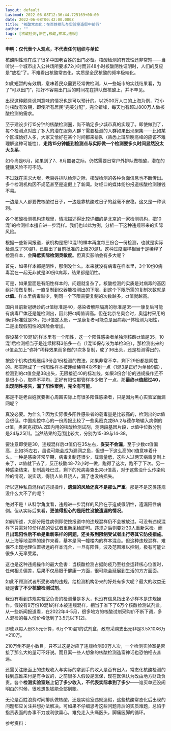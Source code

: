 ```yaml
---
layout: default
Lastmod: 2022-06-08T12:36:44.725169+00:00
date: 2022-06-08T00:42:00.000Z
title: "核酸常态化：在百姓排队与实验室造假中前行"
author: ""
tags: [核酸检测,阳性,核酸,样本,违规]
---
```


**申明：仅代表个人观点，不代表任何组织与单位**

核酸阴性现在成了很多中国老百姓的出门必备。核酸检测的有效性还非常短——当听说一个城市出入公共场所要求72小时而非48小时核酸阴性证明时，人们的反应是“放松”了。不难看出核酸常态化，实质是全民核酸的频率极端化。

如此短暂的有效期，意味着民众需要经常做检测，从一些城市的实践结果看，为了“可以出门”，把好不容易出门后的时间花在排队做核酸上，并不罕见。

出现这种颇具讽刺意味的情况也是可以预计的。以2500万人口的上海为例，72小时核酸有效期，即使所有居民“完美分配”，完全错峰，每天也有超过800万人做核酸检测的需求。

至于建设步行15分钟的核酸检测圈，尚不确定多少城市真的实现了。即使做到了，每个检测点对应了多大的潜在服务人群？需要检测的人群如果出现聚集——比如某个区域恰好人多，大家又恰好在某个时间都来排队（熟悉上班早晚高峰的应该不难理解这种可能性），**走路15分钟能到检测点与实际做一个检测要多久时间显然没太大关系**。

如今尚是6月，如果到了7、8月酷暑之际，仍然需要日常户外排队做核酸，潜在的健康风险不可不防。

不过就在需求大增，老百姓排队检测之际，核酸检测的各种负面信息也不断传出。多个检测机构因不规范甚至是造假上了新闻。财经口的媒体纷纷报道核酸检测赚钱不易。

一边是人人都要做核酸过日子，一边是靠核酸过日子的丝毫不安稳。这又是一种讽刺。

各个核酸检测机构违规里，情况描述得比较详细的是北京的一家检测机构，把10混1的检测样本擅自进一步混样。我们也以此为例，分析一下这种违规带来的实际风险。

根据一些新闻报道，该机构是把10混1的样本再度每三份合一份检测，也就是实际检测成了30混1，已超出了目前批准的上限20混1。这种过度混样相当于是稀释了检测样本，会**降低实际检测灵敏度**。但真实影响会有多大呢？

首先，如果样本都是阴性，那倒没什么。本来就没有病毒在样本里，3个10份0病毒混在一起无非就是30份0病毒，结果都是阴性。

可是，如果里面是有阳性样本的，问题就复杂了。核酸检测的实质是对病毒的基因组片段做复制，一直复制到仪器能检测出的下限，到这个下限所需的复制次数就是**ct值**。样本里病毒越少，到同一个下限需要复制的次数越多，ct值就越高。

国内目前新冠确诊的ct值标准是40，感染者解除隔离的标准是35——康复后可能有病毒尸体还是能检测出，因此把ct阈值调高。但在北京冬奥会时，奥运村采用的确诊标准就是35。把ct值定太低，一是康复者可能总是因病毒尸体检测为阳性，二是出现假阳性的风险会增加。

假设某个10混1的样本里有一个阳性，这一个阳性感染者单独测核酸ct值是35，10混1后检测相当于是连续稀释3倍多一点（1混10保存液为单检3倍），那检测出来的ct值会加上“弥补”稀释效果而多做的1次多复制，成了36出头，还是检测得出的。

按这个机构违规继续3份合1份检测的做法，如果非常不幸，剩下29份都是阴性的。那实际成了一份阳性样本被连续稀释4次不到一点（1混3是正好为单检9倍），检测到的ct值会是38出头，无限接近40的标准线。如果3份合1份的违规操作还不是很小心，取样不平均，正好有阳性那管样本少取了一点，那**最终ct值超过40，出现阴性报告，漏了阳性案例，完全有可能**。

那是不是老百姓就要担心周围实际上有很多阳性感染者，只是因为黑心实验室而漏网呢？

真没必要。为什么？因为实际很多阳性感染者的载毒量是比较高的，检测出的ct值会很低。中国疾控中心的一份周报比较了一些奥密克戎BA.2与德尔塔输入病例的ct值，奥密克戎BA.2国内用的核酸检测试剂，测两段基因片段，ct值中位数分别是24与25\[1\]。当然结果的范围比较大，分别为15-39与14-38。

要注意即使是30，违规混样后ct值仍在35左右，**妥妥不会漏**。至于少数ct值偏高，比如35左右，虽说可能会成为漏网之鱼，但想一下这么高的ct值意味着什么。一种是感染非常早期，病毒复制还很少，载毒量低，这些人过两天病毒复制上来了，ct值就下去了，反正核酸48-72小时一做，跑得了这次，跑不了下次。另一种感染结束，复制高峰已过，剩下的死病毒查出来ct值高，对于这些没什么传染风险的情况，说实话，得饶人处且饶人，漏了也没啥损失。

所以这种私自混样的违规操作，**遗漏的风险还真不是那么严重**。那是不是这类违规没什么大不了的呢？

绝对不是！从科学角度看，违规进一步混样的风险在于造成假阴性，遗漏阳性病例。但从实际后果看，**更值得担心的是阳性没被遗漏的情况**。

如前所述，大部分阳性病例即使按报道中的违规混样仍不会被放过。可没有违规混样下只需对10份样品的受试者重新采检即可。违规之后则要对30人重新采检。而且**出现阳性后不单是重新采样的问题，还关系到限制受试者出行等其它防疫措施**。从上海等地混样的操作来看，基本是同一幢楼内的样本混合。但这种违规混样，难保不出现地理位置极远的样本混合，一旦有阳性，波及范围难以控制，极有可能让很多人无辜受累。

这也是这种违规操作的最大危害：当核酸检测占据防疫乃至社会运转核心位置时，任何相关偏差，后果不仅局限于健康一方面，很可能会延展到生活的方方面面。

如此不顾测试者所受影响的违规，给检测机构带来的好处有多大呢？最大的收益无疑是**省了不少核酸检测试剂**。

我没有看到违规实验室负责的检测量是多大，也没有信息指出多少样本是违规操作。假设有9万份10混1的样本被违规混样，相当于省下了6万个核酸检测试剂盒。从一些新闻报道看，在2022年4-5月，很多地方的核酸试剂采购价不断下调，多人混检的每人份价格低到了3.5元以下\[2\]。

即使以每人份3.5元计算，6万个10混1的试剂盒，政府采购支出无非是3.5X10X6万=210万。

210万倒不是小数目，只不过这是对应了违规检测90万人次，一个检测实验室是否接了那么大的量可不好说。而且离一些人想象的核酸检测造富神话也恐怕相去甚远。

还需关注账面上的违规收入与实际的拿到手的收入是否有出入。常态化核酸检测的钱到底谁来付是有争议的，之前很多人假设是医保，现在医保认为改由地方财政负责。各个**检测实验室账上记了多少收入，不代表实际拿到了多少**——谁买单还没闹明白的时候，很难想象钱能全部到账。

无论是百姓浪费时间排队做核酸，还是实验室违规造假，这些核酸常态化后出现的问题都应关注并想办法解决。可如果不仔细思考这些问题背后的实质难题，总陷于指责表面的办事不力或利欲熏心，难免走入头痛医头，脚痛医脚的循环。

参考资料：

